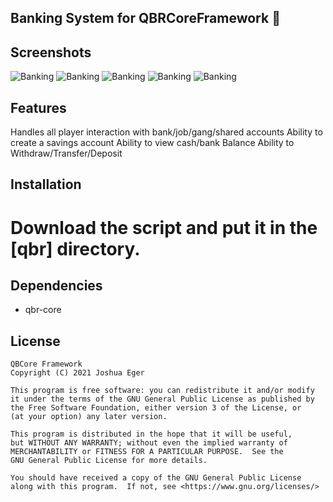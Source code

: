 ## Banking System for QBRCoreFramework 👜

## Screenshots
![Banking](https://cdn.discordapp.com/attachments/1021700112776437760/1183270857511018496/image.png?ex=6587b9dc&is=657544dc&hm=9c70104b411b71a84e89d751c3a06938568165a903d2791eb69d9317dfe50690&)
![Banking](https://cdn.discordapp.com/attachments/1021700112776437760/1183270937735471154/image.png?ex=6587b9ef&is=657544ef&hm=cd87244f61c0bd5287a39ccbc6c21a03220649e85fa981c7b68290b2b8300876&)
![Banking](https://cdn.discordapp.com/attachments/1021700112776437760/1183271010410180729/image.png?ex=6587ba00&is=65754500&hm=05ec9cd81a4adcc54cfcf45c4c5f1672eb576853b8778fe6ea30a6b46a1f31f9&)
![Banking](https://cdn.discordapp.com/attachments/1021700112776437760/1183271063388434432/image.png?ex=6587ba0d&is=6575450d&hm=87da5ef6b2b76363c708a6af1c8b5d169b629e8e6d8bb879c3900575a630cd2a&)
![Banking](https://cdn.discordapp.com/attachments/1021700112776437760/1183271135127810099/image.png?ex=6587ba1e&is=6575451e&hm=aca9d18968a79ff6fe446ea94227c7a2a29199be2708a67262b546b6c00b3626&)

## Features
Handles all player interaction with bank/job/gang/shared accounts
Ability to create a savings account
Ability to view cash/bank Balance
Ability to Withdraw/Transfer/Deposit

## Installation

# Download the script and put it in the [qbr] directory.

## Dependencies
- qbr-core

## License
```
QBCore Framework
Copyright (C) 2021 Joshua Eger

This program is free software: you can redistribute it and/or modify
it under the terms of the GNU General Public License as published by
the Free Software Foundation, either version 3 of the License, or
(at your option) any later version.

This program is distributed in the hope that it will be useful,
but WITHOUT ANY WARRANTY; without even the implied warranty of
MERCHANTABILITY or FITNESS FOR A PARTICULAR PURPOSE.  See the
GNU General Public License for more details.

You should have received a copy of the GNU General Public License
along with this program.  If not, see <https://www.gnu.org/licenses/>
```
